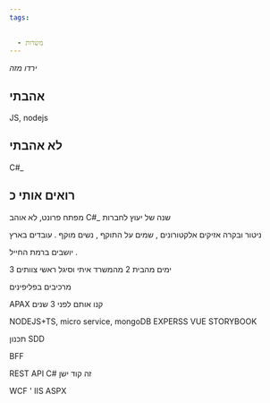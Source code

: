 ```yaml
---
tags:
  
  
  - משרות
---
```


*ירדו מזה*


אהבתי 
----------
JS, nodejs


לא אהבתי
----------------
C#_

רואים אותי כ
---------------
מפתח פרונט, לא אוהב C#_
שנה של יעוץ לחברות


ניטור ובקרה
אזיקים אלקטורונים ,
שמים על התוקף , נשים מוקף . 
עובדים בארץ 

יושבים ברמת החייל . 

3 ימים מהבית 2 מהמשרד
איתי וסיגל ראשי צוותים 

מרכיבים בפליפינים 

APAX קנו אותם לפני 3 שנים 
 
NODEJS+TS, micro service, mongoDB
EXPERSS 
VUE
STORYBOOK

תכנון
SDD

BFF


REST API
C# זה קוד ישן 

WCF ' IIS
ASPX



